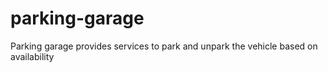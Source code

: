 # parking-garage
Parking garage provides services to park and unpark the vehicle based on availability
